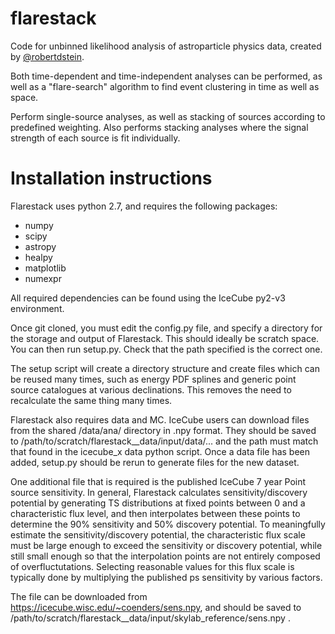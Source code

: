 # flarestack
Code for unbinned likelihood analysis of astroparticle physics data, created by [@robertdstein](https://github.com/robertdstein).

Both time-dependent and time-independent analyses can be performed, as well as a "flare-search" algorithm to find event clustering in time as well as space.

Perform single-source analyses, as well as stacking of sources according to predefined weighting. 
Also performs stacking analyses where the signal strength of each source is fit individually.

# Installation instructions

Flarestack uses python 2.7, and requires the following packages:

* numpy
* scipy
* astropy
* healpy
* matplotlib
* numexpr

All required dependencies can be found using the IceCube py2-v3 environment.

Once git cloned, you must edit the config.py file, and specify a directory for the storage and output of Flarestack. This should ideally be scratch space. You can then run setup.py. Check that the path specified is the correct one. 

The setup script will create a directory structure and create files which can be reused many times, such as energy PDF splines and generic point source catalogues at various declinations. This removes the need to recalculate the same thing many times.

Flarestack also requires data and MC. IceCube users can download files from the shared /data/ana/ directory in .npy format. They should be saved to /path/to/scratch/flarestack__data/input/data/... and the path must match that found in the icecube_x data python script. Once a data file has been added, setup.py should be rerun to generate files for the new dataset.

One additional file that is required is the published IceCube 7 year Point source sensitivity. In general, Flarestack calculates sensitivity/discovery potential by generating TS distributions at fixed points between 0 and a characteristic flux level, and then interpolates between these points to determine the 90% sensitivity and 50% discovery potential. To meaningfully estimate the sensitivity/discovery potential, the characteristic flux scale must be large enough to exceed the sensitivity or discovery potential, while still small enough so that the interpolation points are not entirely composed of overfluctutations. Selecting reasonable values for this flux scale is typically done by multiplying the published ps sensitivity by various factors. 

The file can be downloaded from https://icecube.wisc.edu/~coenders/sens.npy, and should be saved to /path/to/scratch/flarestack__data/input/skylab_reference/sens.npy .
